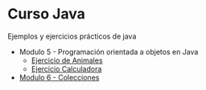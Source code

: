 # Curso Java
Ejemplos y ejercicios prácticos de java

- Modulo 5 - Programación orientada a objetos en Java
  - [Ejercicio de Animales](./Modulo-5_OOP/animales)
  - [Ejercicio Calculadora](./Modulo-5_OOP/Calculadora)
- [Modulo 6 - Colecciones](https://docs.google.com/presentation/d/1pZ9S404tYY_pRcLW1E9jR-Og8yTd7ljYmge0Dt_zZDA/edit?usp=sharing)
